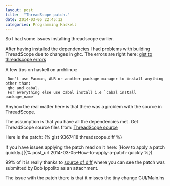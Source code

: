 ```yaml
---
layout: post
title:  "ThreadScope patch."
date: 2014-03-05 22:45:12
categories: Programming Haskell
---
```


So I had some issues installing threadscope earlier.

After having installed the dependencies I had problems with building ThreadScope due to changes in ghc. The errors are right here: [gist to threadscope errors]

A few tips on haskell on archlinux: 

     Don't use Pacman, AUR or another package manager to install anything other than:
     ghc and cabal.
     For everything else use cabal install i.e `cabal install package_name`

Anyhoo the real matter here is that there was a problem with the source in ThreadScope.


The assumption is that you have all the dependencies met.
Get ThreadScope source files from: [ThreadScope source]

Here is the patch: {% gist 9367418 threadscope.diff %}


If you have issues applying the patch read on it here: [How to apply a patch quickly.]({% post_url 2014-03-05-How-to-apply-a-patch-quickly %})


99% of it is really thanks to [source of diff] where you can see the patch was submitted by Bob Ippolito as an attachment.

The issue with the patch there is that it misses the tiny change GUI/Main.hs 

[gist to threadscope errors]: https://gist.github.com/urbanslug/9365829
[source of diff]: http://trac.haskell.org/ThreadScope/ticket/32
[ThreadScope source]: http://hackage.haskell.org/package/threadscope
